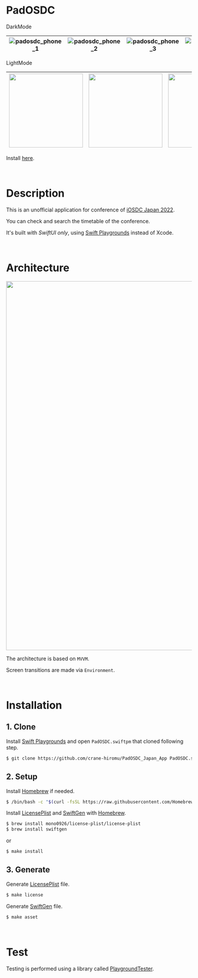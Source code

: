 # PadOSDC

DarkMode

|![padosdc_phone_1](https://user-images.githubusercontent.com/24838521/184555545-160d93de-aaf5-4cdc-ae51-02071a0cba8a.png)|![padosdc_phone_2](https://user-images.githubusercontent.com/24838521/184555547-75fa3a84-b040-4aa2-bee3-2155caa5d1ff.png)|![padosdc_phone_3](https://user-images.githubusercontent.com/24838521/184555548-bd6a0121-522f-4747-9157-5acf1b9f418a.png)|![padosdc_phone_4](https://user-images.githubusercontent.com/24838521/184555549-af3c82b4-9de1-46f1-9174-7cc5274173c2.png)|![padosdc_phone_7](https://user-images.githubusercontent.com/24838521/184555557-bafa23ec-fdeb-42d9-96ac-0d6fcbf94ede.png)|
|:---:|:---:|:---:|:---:|:---:|

LightMode

| <img src="https://user-images.githubusercontent.com/24838521/185480360-57b87dc8-45b5-48e0-92d9-dc61bd7325a2.png" width=200> | <img src="https://user-images.githubusercontent.com/24838521/185480365-6df85969-b0bf-4be1-b89f-e4d02cc7805b.png" width=200> | <img src="https://user-images.githubusercontent.com/24838521/185480372-817b0958-6e56-454e-9234-a798b6b15dfa.png" width=200> | <img src="https://user-images.githubusercontent.com/24838521/185480382-0feb3b75-0514-4fd6-8cb1-dad16c67cc1c.png" width=200> | <img src="https://user-images.githubusercontent.com/24838521/185480391-f32f052a-1485-4ead-a48d-848f02792263.png" width=200> |
|:---:|:---:|:---:|:---:|:---:|

Install [here](https://apps.apple.com/us/app/padosdc/id1637969392).

<br>

# Description

This is an unofficial application for conference of [iOSDC Japan 2022](https://iosdc.jp/2022/).

You can check and search the timetable of the conference.

It's built with *SwiftUI only*, using [Swift Playgrounds](https://www.apple.com/jp/swift/playgrounds/) instead of Xcode.

<br>

# Architecture

<img src="https://user-images.githubusercontent.com/24838521/184556411-be2fe12a-f9d1-4698-8984-cbf001d4539c.png" width=1000>

The architecture is based on `MVVM`.

Screen transitions are made via `Environment`.

<br>

# Installation

## 1. Clone

Install [Swift Playgrounds](https://www.apple.com/jp/swift/playgrounds/) and open `PadOSDC.swiftpm` that cloned following step.

```bash
$ git clone https://github.com/crane-hiromu/PadOSDC_Japan_App PadOSDC.swiftpm
```

## 2. Setup

Install [Homebrew](https://brew.sh/) if needed.

```bash
$ /bin/bash -c "$(curl -fsSL https://raw.githubusercontent.com/Homebrew/install/HEAD/install.sh)"
```

Install [LicensePlist](https://github.com/mono0926/LicensePlist) and [SwiftGen](https://github.com/SwiftGen/SwiftGen) with [Homebrew](https://brew.sh/).

```bash
$ brew install mono0926/license-plist/license-plist
$ brew install swiftgen
```

or 

```bash
$ make install
```

## 3. Generate

Generate [LicensePlist](https://github.com/mono0926/LicensePlist) file.

```bash
$ make license
```

Generate [SwiftGen](https://github.com/SwiftGen/SwiftGen) file.

```bash
$ make asset
```



<br>

# Test

Testing is performed using a library called [PlaygroundTester](https://github.com/Losiowaty/PlaygroundTester).


